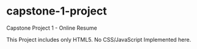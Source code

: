 # capstone-1-project

Capstone Project 1 - Online Resume

This Project includes only HTML5. No CSS/JavaScript Implemented here.
